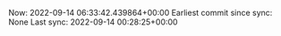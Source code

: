 Now: 2022-09-14 06:33:42.439864+00:00 Earliest commit since sync: None Last sync: 2022-09-14 00:28:25+00:00
